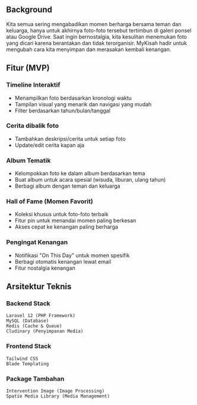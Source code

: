 ## Background
Kita semua sering mengabadikan momen berharga bersama teman dan keluarga, hanya untuk akhirnya foto-foto tersebut tertimbun di galeri ponsel atau Google Drive. Saat ingin bernostalgia, kita kesulitan menemukan foto yang dicari karena berantakan dan tidak terorganisir. MyKisah hadir untuk mengubah cara kita menyimpan dan merasakan kembali kenangan.

## Fitur (MVP)
  ### Timeline Interaktif
  - Menampilkan foto berdasarkan kronologi waktu
  - Tampilan visual yang menarik dan navigasi yang mudah
  - Filter berdasarkan tahun/bulan/tanggal

  ### Cerita dibalik foto
  - Tambahkan deskripsi/cerita untuk setiap foto
  - Update/edit cerita kapan aja

  ### Album Tematik
  - Kelompokkan foto ke dalam album berdasarkan tema
  - Buat album untuk acara spesial (wisuda, liburan, ulang tahun)
  - Berbagi album dengan teman dan keluarga

  ### Hall of Fame (Momen Favorit)
  - Koleksi khusus untuk foto-foto terbaik
  - Fitur pin untuk menandai momen paling berkesan
  - Akses cepat ke kenangan paling berharga

  ### Pengingat Kenangan
  - Notifikasi "On This Day" untuk momen spesifik
  - Berbagi otomatis kenangan lewat email
  - Fitur nostalgia kenangan

## Arsitektur Teknis
  ### Backend Stack
  ```
  Laravel 12 (PHP Framework)
  MySQL (Database)
  Redis (Cache & Queue)
  Cludinary (Penyimpanan Media)
  ``` 
  ### Frontend Stack
  ```
  Tailwind CSS
  Blade Templating
  ```
  ### Package Tambahan
  ```
  Intervention Image (Image Processing)
  Spatie Media Library (Media Management)
  ```


